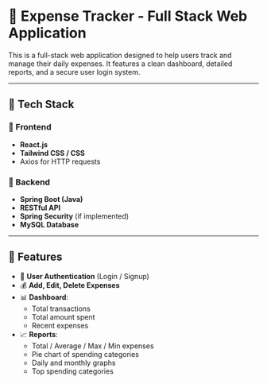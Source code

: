 # 💸 Expense Tracker - Full Stack Web Application

This is a full-stack web application designed to help users track and manage their daily expenses. It features a clean dashboard, detailed reports, and a secure user login system.

---

## 🧱 Tech Stack

### 🔹 Frontend
- **React.js**
- **Tailwind CSS / CSS**
- Axios for HTTP requests

### 🔹 Backend
- **Spring Boot (Java)**
- **RESTful API**
- **Spring Security** (if implemented)
- **MySQL Database**

---

## 🔐 Features

- 📝 **User Authentication** (Login / Signup)
- 💰 **Add, Edit, Delete Expenses**
- 📊 **Dashboard**: 
  - Total transactions
  - Total amount spent
  - Recent expenses
- 📈 **Reports**:
  - Total / Average / Max / Min expenses
  - Pie chart of spending categories
  - Daily and monthly graphs
  - Top spending categories


